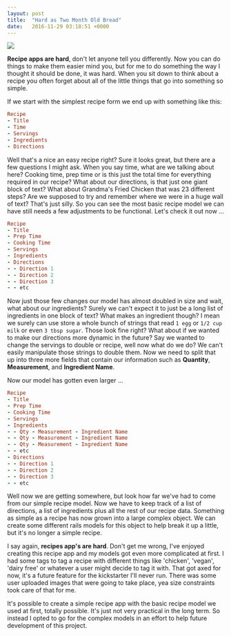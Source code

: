 ```yaml
---
layout: post
title:  "Hard as Two Month Old Bread"
date:   2016-11-29 03:18:51 +0000
---
```


![](http://i.cubeupload.com/GA7D0l.png)

**Recipe apps are hard**, don't let anyone tell you differently. Now you can do things to make them easier mind you, but for me to do something the way I thought it should be done, it was hard. When you sit down to think about a recipe you often forget about all of the little things that go into something so simple.

If we start with the simplest recipe form we end up with something like this:

``` ruby
Recipe
- Title
- Time
- Servings
- Ingredients
- Directions
```

Well that's a nice an easy recipe right? Sure it looks great, but there are a few questions I might ask. When you say time, what are we talking about here? Cooking time, prep time or is this just the total time for everything required in our recipe? What about our directions, is that just one giant block of text? What about Grandma's Fried Chicken that was 23 different steps? Are we supposed to try and remember where we were in a huge wall of text? That's just silly. So you can see the most basic recipe model we can have still needs a few adjustments to be functional. Let's check it out now ...

``` ruby
Recipe
- Title
- Prep Time
- Cooking Time
- Servings
- Ingredients
- Directions
- - Direction 1
- - Direction 2
- - Direction 3
- - etc
```

Now just those few changes our model has almost doubled in size and wait, what about our ingredients? Surely we can't expect it to just be a long list of ingredients in one block of text? What makes an ingredient though? I mean we surely can use store a whole bunch of strings that read `1 egg` or `1/2 cup milk` or even `3 tbsp sugar`. Those look fine right? What about if we wanted to make our directions more dynamic in the future? Say we wanted to change the servings to double or recipe, well now what do we do? We can't easily manipulate those strings to double them. Now we need to split that up into three more fields that contain our information such as **Quantity**, **Measurement**, and **Ingredient Name**.

Now our model has gotten even larger ...

``` ruby
Recipe
- Title
- Prep Time
- Cooking Time
- Servings
- Ingredients
- - Qty - Measurement - Ingredient Name
- - Qty - Measurement - Ingredient Name
- - Qty - Measurement - Ingredient Name
- - etc
- Directions
- - Direction 1
- - Direction 2
- - Direction 3
- - etc
```

Well now we are getting somewhere, but look how far we've had to come from our simple recipe model. Now we have to keep track of a list of directions, a list of ingredients plus all the rest of our recipe data.  Something as simple as a recipe has now grown into a large complex object.  We can create some different rails models for this object to help break it up a little, but it's no longer a simple recipe.

I say again, **recipes app's are hard**. Don't get me wrong, I've enjoyed creating this recipe app and my models got even more complicated at first. I had some tags to tag a recipe with different things like 'chicken', 'vegan', 'dairy free' or whatever a user might decide to tag it with. That got axed for now, it's a future feature for the kickstarter I'll never run. There was some user uploaded images that were going to take place, yea size constraints took care of that for me.

It's possible to create a simple recipe app with the basic recipe model we used at first, totally possible. It's just not very practical in the long term. So instead I opted to go for the complex models in an effort to help future development of this project.

